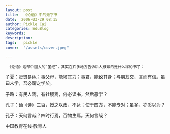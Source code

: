 ```yaml
---
layout: post  
title:  《论语》中的无字书  
date:  2006-03-29 08:15  
author: Pickle Cai  
categories: EduBlog  
keywords: 
description:   
tags:	pickle   
cover:  "/assets/cover.jpeg"  

---  
```

    
     《论语》这部中国人的“圣经”，其实在许多地方告诉后人该读的是什么样的书了：



子夏：贤贤易色；事父母，能竭其力；事君，能致其身；与朋友交，言而有信。虽曰未学，吾必谓之学矣。



子路：有民人焉，有社稷焉，何必读书，然后恶学？



孔子：诵《诗》三百，授之以政，不达；使于四方，不能专对；虽多，亦奚以为？



孔子：天何言哉？四时行焉，百物生焉。天何言哉？



		    
 中国教育在线·教育人

